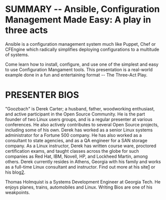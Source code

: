 SUMMARY -- Ansible, Configuration Management Made Easy: A play in three acts
=================================
Ansible is a configuration management system much like Puppet, Chef or CFEngine which radically simplifies deploying configurations to a multitude of systems.

Come learn how to install, configure, and use one of the simplest and easy to use Configuration Mangament tools. 
This presentation is a real-world example done in a fun and entertaining format -- The Three-Act Play.

PRESENTER BIOS
===================================
"Goozbach" is Derek Carter; a husband, father, woodworking enthusiast, and active participant in the Open Source Community.
He is the part founder of two Linux users groups, and is a regular presenter at various conferences.
He also actively contributes to several Open Source projects, including some of his own.
Derek has worked as a senior Linux systems administrator for a Fortune 500 company.
He has also worked as a consultant to state agencies, and as a QA engineer for a SAN storage company.
As a Linux instructor, Derek has written course ware, proctored certification exams, and taught classes across the globe for such companies as Red Hat, IBM, Novell, HP, and Lockheed Martin, among others.
Derek currently resides in Athens, Georgia with his family and works as a full-time Linux consultant and instructor.
Find out more at his site[1] or his blog[2].
 
 [1]: http://goozbach.com/
 [2]: http://blog.friocorte.com/
 
 
Thomas Holmquist is a Systems Development Engineer at Georgia Tech. He enjoys planes, trains, automobiles and Linux. Writing Bios are one of his weakpoints.
